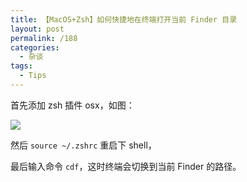 ```yaml
---
title: 【MacOS+Zsh】如何快捷地在终端打开当前 Finder 目录
layout: post
permalink: /188
categories:
  - 杂谈
tags:
  - Tips
---
```


首先添加 zsh 插件 osx，如图：

![](https://ws1.sinaimg.cn/large/9cd77f2ely1fga8xs7rmoj20l102owf2.jpg)

然后 `source ~/.zshrc` 重启下 shell，

最后输入命令 `cdf`，这时终端会切换到当前 Finder 的路径。